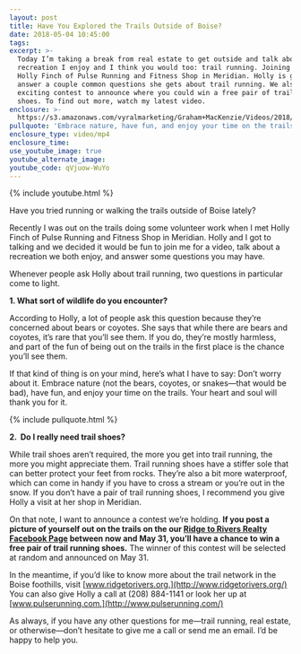 ```yaml
---
layout: post
title: Have You Explored the Trails Outside of Boise?
date: 2018-05-04 10:45:00
tags:
excerpt: >-
  Today I’m taking a break from real estate to get outside and talk about a
  recreation I enjoy and I think you would too: trail running. Joining me is
  Holly Finch of Pulse Running and Fitness Shop in Meridian. Holly is going to
  answer a couple common questions she gets about trail running. We also have an
  exciting contest to announce where you could win a free pair of trail running
  shoes. To find out more, watch my latest video.
enclosure: >-
  https://s3.amazonaws.com/vyralmarketing/Graham+MacKenzie/Videos/2018/Ridge+to+River+Real+Estate+%257C+The+Pulse+Running+and+Fitness.mp4
pullquote: 'Embrace nature, have fun, and enjoy your time on the trails.'
enclosure_type: video/mp4
enclosure_time:
use_youtube_image: true
youtube_alternate_image:
youtube_code: qVjuow-WuYo
---
```


{% include youtube.html %}

Have you tried running or walking the trails outside of Boise lately?

Recently I was out on the trails doing some volunteer work when I met Holly Finch of Pulse Running and Fitness Shop in Meridian. Holly and I got to talking and we decided it would be fun to join me for a video, talk about a recreation we both enjoy, and answer some questions you may have.

Whenever people ask Holly about trail running, two questions in particular come to light.

**1. What sort of wildlife do you encounter?**

According to Holly, a lot of people ask this question because they’re concerned about bears or coyotes. She says that while there are bears and coyotes, it’s rare that you’ll see them. If you do, they’re mostly harmless, and part of the fun of being out on the trails in the first place is the chance you’ll see them.

If that kind of thing is on your mind, here’s what I have to say: Don’t worry about it. Embrace nature (not the bears, coyotes, or snakes—that would be bad), have fun, and enjoy your time on the trails. Your heart and soul will thank you for it.

{% include pullquote.html %}

**2.  Do I really need trail shoes?**

While trail shoes aren’t required, the more you get into trail running, the more you might appreciate them. Trail running shoes have a stiffer sole that can better protect your feet from rocks. They’re also a bit more waterproof, which can come in handy if you have to cross a stream or you’re out in the snow. If you don’t have a pair of trail running shoes, I recommend you give Holly a visit at her shop in Meridian.

On that note, I want to announce a contest we’re holding. **If you post a picture of yourself out on the trails on the our [Ridge to Rivers Realty Facebook Page](https://www.facebook.com/R2Rrealty) between now and May 31, you’ll have a chance to win a free pair of trail running shoes.** The winner of this contest will be selected at random and announced on May 31.

In the meantime, if you’d like to know more about the trail network in the Boise foothills, visit [www.ridgetorivers.org.](http://www.ridgetorivers.org/) You can also give Holly a call at (208) 884-1141 or look her up at [www.pulserunning.com.](http://www.pulserunning.com/)

As always, if you have any other questions for me—trail running, real estate, or otherwise—don’t hesitate to give me a call or send me an email. I’d be happy to help you.